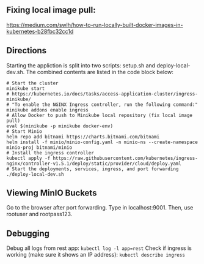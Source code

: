 ## Fixing local image pull:
https://medium.com/swlh/how-to-run-locally-built-docker-images-in-kubernetes-b28fbc32cc1d

## Directions
Starting the appliction is split into two scripts: setup.sh and deploy-local-dev.sh.
The combined contents are listed in the code block below:
```
# Start the cluster
minikube start
# https://kubernetes.io/docs/tasks/access-application-cluster/ingress-minikube/
# "To enable the NGINX Ingress controller, run the following command:"
minikube addons enable ingress
# Allow Docker to push to Minikube local repository (fix local image pull)
eval $(minikube -p minikube docker-env)
# Start Minio
helm repo add bitnami https://charts.bitnami.com/bitnami
helm install -f minio/minio-config.yaml -n minio-ns --create-namespace minio-proj bitnami/minio
# Install the ingress controller
kubectl apply -f https://raw.githubusercontent.com/kubernetes/ingress-nginx/controller-v1.5.1/deploy/static/provider/cloud/deploy.yaml
# Start the deployments, services, ingress, and port forwarding
./deploy-local-dev.sh
```

## Viewing MinIO Buckets
Go to the browser after port forwarding. Type in localhost:9001. Then, use rootuser and rootpass123.

## Debugging
Debug all logs from rest app:
`kubectl log -l app=rest`
Check if ingress is working (make sure it shows an IP address):
`kubectl describe ingress`
